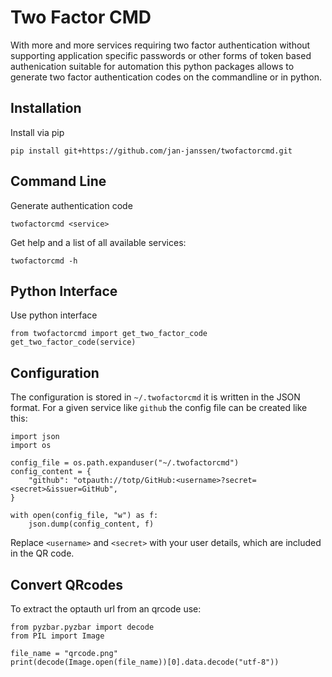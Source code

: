 # Two Factor CMD
With more and more services requiring two factor authentication without supporting application specific passwords or
other forms of token based authenication suitable for automation this python packages allows to generate two factor
authentication codes on the commandline or in python.

## Installation
Install via pip
```
pip install git+https://github.com/jan-janssen/twofactorcmd.git
```

## Command Line
Generate authentication code
```
twofactorcmd <service>
```

Get help and a list of all available services:
```
twofactorcmd -h
```

## Python Interface
Use python interface
```
from twofactorcmd import get_two_factor_code
get_two_factor_code(service)
```

## Configuration
The configuration is stored in `~/.twofactorcmd` it is written in the JSON format. For a given service like `github` the
config file can be created like this:
```
import json
import os

config_file = os.path.expanduser("~/.twofactorcmd")
config_content = {
    "github": "otpauth://totp/GitHub:<username>?secret=<secret>&issuer=GitHub",
}

with open(config_file, "w") as f:
    json.dump(config_content, f)
```
Replace `<username>` and `<secret>` with your user details, which are included in the QR code.

## Convert QRcodes
To extract the optauth url from an qrcode use:
```
from pyzbar.pyzbar import decode
from PIL import Image

file_name = "qrcode.png"
print(decode(Image.open(file_name))[0].data.decode("utf-8"))
```

